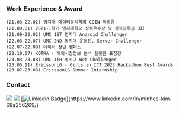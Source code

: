 

### Work Experience & Award
```
(21.03-22.02) 명지대 데이터분석학회 COIN 학회원
(21.09.01) 2021-1학기 명지대학교 성적우수상 및 성적장학금 3회
(21.09-22.02) UMC 1ST 명지대 Android Challenger 
(22.03-22.07) UMC 2ND 명지대 운영진, Server Challenger
(22.07-22.09) 데이터 청년 캠퍼스 
(22.10.07) KOTRA - 해외시장정보 분석 플랫폼 표창장
(23.03-23.08) UMC 4TH 명지대 Web Challenger
(23.05.11) EricssonLG - Girls in ICT 2023 Hackathon Best Awards
(23.07-23.08) EricssonLG Summer Internship 
```

### Contact
  <a href="https://anna-in-workplace.tistory.com/"><img src="https://img.shields.io/badge/Tistory-A9BCF5?style=flat-square&logo=GitHub Sponsors&logoColor=white&link=https://anna-in-workplace.tistory.com//"/></a> 
  <a href="mailto:mink141416@gmail.com"><img src="https://img.shields.io/badge/Gmail-D0A9F5?style=flat-square&logo=Gmail&logoColor=white&link=mailto:mink141416@gmail.com"/></a>
  [![Linkedin Badge](https://img.shields.io/badge/-LinkedIn-blue?style=flat-square&logo=Linkedin&logoColor=white&link=[https://www.linkedin.com/in/seong-yun-byeon-8183a8113](https://www.linkedin.com/in/minhee-kim-68a256269/)/)](https://www.linkedin.com/in/minhee-kim-68a256269/)
	



